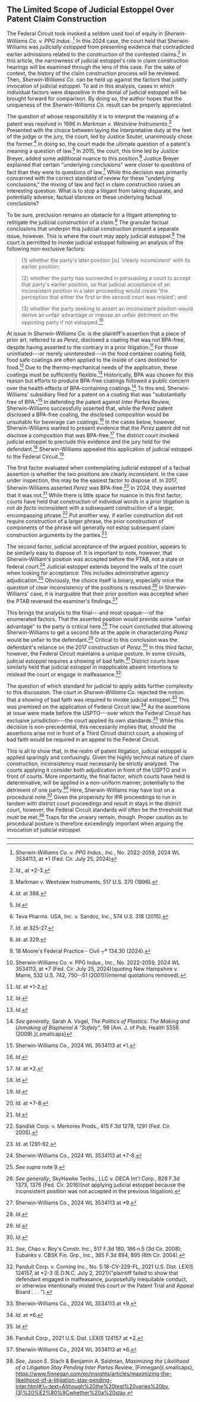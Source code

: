 ## The Limited Scope of Judicial Estoppel Over Patent Claim Construction

The Federal Circuit took invoked a seldom used tool of equity in
*Sherwin-Williams Co. v. PPG Indus.*.[^1] In this 2024 case, the court
held that Sherwin-Williams was *judicially estopped* from presenting
evidence that contradicted earlier admissions related to the
construction of the contested claims.[^2] In this article, the
narrowness of judicial estoppel's role in claim construction hearings
will be examined through the lens of this case. For the sake of context,
the history of the claim construction process will be reviewed. Then,
*Sherwin-Williams Co.* can be held up against the factors that justify
invocation of judicial estoppel. To aid in this analysis, cases in which
individual factors were dispositive in the denial of judicial estoppel
will be brought forward for comparison. By doing so, the author hopes
that the uniqueness of the *Sherwin-Williams Co.* result can be properly
appreciated.

The question of whose responsibility it is to interpret the meaning of a
patent was resolved in 1996 in *Markman v. Westview Instruments*.[^3]
Presented with the choice between laying the interpretative duty at the
feet of the judge or the jury, the court, led by Justice Souter,
unanimously chose the former.[^4] In doing so, the court made the
ultimate question of a patent's meaning a question of law.[^5] In 2015,
the court, this time led by Justice Breyer, added some additional nuance
to this position.[^6] Justice Breyer explained that certain "underlying
conclusions" were closer to questions of fact than they were to
questions of law.[^7] While this decision was primarily concerned with
the correct standard of review for these "underlying conclusions," the
mixing of law and fact in claim construction raises an interesting
question. What is to stop a litigant from taking disparate, and
potentially adverse, factual stances on these underlying factual
conclusions?

To be sure, preclusion remains an obstacle for a litigant attempting to
relitigate the judicial construction of a claim.[^8] The granular
factual conclusions that underpin this judicial construction present a
separate issue, however. This is where the court may apply judicial
estoppel.[^9] The court is permitted to invoke judicial estoppel
following an analysis of the following non-exclusive factors:

> \(1\) whether the party\'s later position \[is\] 'clearly
> inconsistent' with its earlier position;
>
> \(2\) whether the party has succeeded in persuading a court to accept
> that party\'s earlier position, so that judicial acceptance of an
> inconsistent position in a later proceeding would create 'the
> perception that either the first or the second court was misled'; and
>
> \(3\) whether the party seeking to assert an inconsistent position
> would derive an unfair advantage or impose an unfair detriment on the
> opposing party if not estopped.[^10]

At issue in *Sherwin-Williams Co.* is the plaintiff's assertion that a
piece of prior art, referred to as *Perez*, disclosed a coating that was
not BPA-free, despite having asserted to the contrary in a prior
litigation.[^11] For those uninitiated---or merely uninterested---in the
food container coating field, food safe coatings are often applied to
the inside of cans destined for food.[^12] Due to the thermo-mechanical
needs of the application, these coatings must be sufficiently
flexible.[^13] Historically, BPA was chosen for this reason but efforts
to produce BPA-free coatings followed a public concern over the health
effects of BPA-containing coatings.[^14] To this end, Sherwin-Williams'
subsidiary filed for a patent on a coating that was "substantially free
of BPA."[^15] In defending the patent against *Inter Partes* Review,
Sherwin-Williams successfully asserted that, while the *Perez* patent
disclosed a BPA-free coating, the disclosed composition would be
unsuitable for beverage can coatings.[^16] In the cases below, however,
Sherwin-Williams wanted to present evidence that the *Perez* patent did
not disclose a composition that was BPA-free.[^17] The district court
invoked judicial estoppel to preclude this evidence and the jury held
for the defendant.[^18] Sherwin-Williams appealed this application of
judicial estoppel to the Federal Circuit.[^19]

The first factor evaluated when contemplating judicial estoppel of a
factual assertion is whether the two positions are clearly inconsistent.
In the case under inspection, this may be the easiest factor to dispose
of. In 2017, Sherwin-Williams asserted *Perez* was BPA-free.[^20] In
2024, they asserted that it was not.[^21] While there is little space
for nuance in this first factor, courts have held that construction of
individual words in a prior litigation is not *de facto* inconsistent
with a subsequent construction of a larger, encompassing phrase.[^22]
Put another way, if earlier construction did not require construction of
a larger phrase, the prior construction of components of the phrase will
generally not estop subsequent claim construction arguments by the
parties.[^23]

The second factor, judicial acceptance of the argued position, appears
to be similarly easy to dispose of. It is important to note, however,
that Sherwin-William's position was accepted before the PTAB, not a
state or federal court.[^24] Judicial estoppel extends beyond the walls
of the court when looking for acceptance. This includes administrative
agency adjudication.[^25] Obviously, the choice itself is binary,
especially once the question of clear inconsistency of the positions is
resolved.[^26] In Sherwin-Williams' case, it is inarguable that their
prior position was accepted when the PTAB reversed the examiner's
findings.[^27]

This brings the analysis to the final---and most opaque---of the
enumerated factors. That the asserted position would provide some
"unfair advantage" to the party is critical here.[^28] The court
concluded that allowing Sherwin-Williams to get a second bite at the
apple in characterizing *Perez* would be unfair to the defendant.[^29]
Critical to this conclusion was the defendant's reliance on the 2017
construction of *Perez*.[^30] In this third factor, however, the Federal
Circuit maintains a unique posture. In some circuits, judicial estoppel
requires a showing of bad faith.[^31] District courts have similarly
held that judicial estoppel in inapplicable absent intentions to mislead
the court or engage in malfeasance.[^32]

The question of which standard for judicial to apply adds further
complexity to this discussion. The court in *Sherwin-Williams Co.*
rejected the notion that a showing of bad faith was required to invoke
judicial estoppel.[^33] This was premised on the application of Federal
Circuit law.[^34] As the assertions at issue were made before the
USPTO---over which the Federal Circuit has exclusive jurisdiction---the
court applied its own standards.[^35] While this decision is
non-precedential, this necessarily implies that, should the assertions
arise not in front of a Third Circuit district court, a showing of bad
faith would be required in an appeal to the Federal Circuit.

This is all to show that, in the realm of patent litigation, judicial
estoppel is applied sparingly and confusingly. Given the highly
technical nature of claim construction, inconsistency must necessarily
be strictly analyzed. The courts applying it consider both adjudication
in front of the USPTO and in front of courts. More importantly, the
final factor, which courts have held is determinative, will be applied
in a non-uniform manner, potentially to the detriment of one party.[^36]
Here, Sherwin-Williams may have lost on a procedural note.[^37] Given
the propensity for IPR proceedings to run in tandem with district court
proceedings and result in stays in the district court, however, the
Federal Circuit standards will often be the threshold that must be
met.[^38] Traps for the unwary remain, though. Proper caution as to
procedural posture is therefore exceedingly important when arguing the
invocation of judicial estoppel.

---

[^1]: *Sherwin-Williams Co. v. PPG Indus., Inc.*, No. 2022-2059, 2024 WL
    3534113, at \*1 (Fed. Cir. July 25, 2024)

[^2]: *Id.*, at \*2-3.

[^3]: Markman v. Westview Instruments, 517 U.S. 370 (1996).

[^4]: *Id.* at 388.

[^5]: *Id.*

[^6]: Teva Pharms. USA, Inc. v. Sandoz, Inc., 574 U.S. 318 (2015).

[^7]: *Id.* at 325-27.

[^8]: *Id.* at 329.

[^9]: 18 Moore\'s Federal Practice - Civil ┬º 134.30 (2024).

[^10]: Sherwin-Williams Co. v. PPG Indus., Inc., No. 2022-2059, 2024 WL
    3534113, at \*7 (Fed. Cir. July 25, 2024)(quoting New Hampshire v.
    Maine, 532 U.S. 742, 750--51 (2001))(internal quotations removed).

[^11]: *Id.* at \*1-2.

[^12]: *Id.*

[^13]: *Id.*

[^14]: *See generally,* Sarah A. Vogel, *The Politics of Plastics: The
    Making and Unmaking of Bisphenol A "Safety"*, 99 [Am. J. of Pub.
    Health S556 (2009).]{.smallcaps}

[^15]: Sherwin-Williams Co., 2024 WL 3534113 at \*1.

[^16]: *Id.*

[^17]: *Id.* at \*2.

[^18]: *Id.*

[^19]: *Id.*

[^20]: *Id.* at \*7-8.

[^21]: *Id.*

[^22]: Sandisk Corp. v. Memorex Prods., 415 F.3d 1278, 1291 (Fed. Cir.
    2005).

[^23]: *Id.* at 1291-92.

[^24]: Sherwin-Williams Co., 2024 WL 3534113 at \*7-8.

[^25]: *See supra* note 9.

[^26]: *See generally*, SkyHawke Techs., LLC v. DECA Int\'l Corp., 828
    F.3d 1373, 1376 (Fed. Cir. 2016)(not applying judicial estoppel
    because the inconsistent position was not accepted in the previous
    litigation).

[^27]: Sherwin-Williams Co., 2024 WL 3534113 at \*9.

[^28]: *Id.*

[^29]: *Id*.

[^30]: *Id.*

[^31]: *See*, Chao v. Roy\'s Constr. Inc., 517 F.3d 180, 186 n.5 (3d
    Cir. 2008); Eubanks v. CBSK Fin. Grp., Inc., 385 F.3d 894, 895 (6th
    Cir. 2004).

[^32]: Panduit Corp. v. Corning Inc., No. 5:18-CV-229-FL, 2021 U.S.
    Dist. LEXIS 124157, at \*2-3 (E.D.N.C. July 2, 2021)("plaintiff
    failed to show that defendant engaged in malfeasance, purposefully
    inequitable conduct, or otherwise intentionally misled this court or
    the Patent Trial and Appeal Board . . . ").

[^33]: Sherwin-Williams Co., 2024 WL 3534113 at \*9.

[^34]: *Id.* at \*6.

[^35]: *Id.*

[^36]: Panduit Corp., 2021 U.S. Dist. LEXIS 124157 at \*2.

[^37]: Sherwin-Williams Co., 2024 WL 3534113 at \*6.

[^38]: *See*, Jason E. Stach & Benjamin A. Saidman, *Maximizing the
    Likelihood of a Litigation Stay Pending Inter Partes Review*,
    [Finnegan]{.smallcaps},
    https://www.finnegan.com/en/insights/articles/maximizing-the-likelihood-of-a-litigation-stay-pending-inter.html#:\~:text=Although%20the%20test%20varies%20by,(3)%20%E2%80%9Cwhether%20a%20stay.
